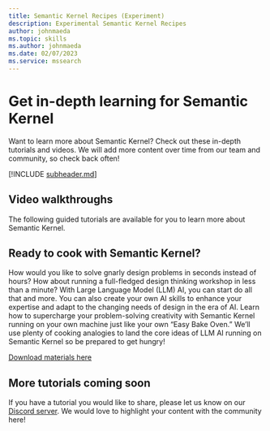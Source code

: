 ```yaml
---
title: Semantic Kernel Recipes (Experiment)
description: Experimental Semantic Kernel Recipes 
author: johnmaeda
ms.topic: skills
ms.author: johnmaeda
ms.date: 02/07/2023
ms.service: mssearch
---
```


# Get in-depth learning for Semantic Kernel

Want to learn more about Semantic Kernel? Check out these in-depth tutorials and videos. We will add more content over time from our team and community, so check back often! 

[!INCLUDE [subheader.md](../includes/pat_medium.md)]


## Video walkthroughs
The following guided tutorials are available for you to learn more about Semantic Kernel.

## Ready to cook with Semantic Kernel?
How would you like to solve gnarly design problems in seconds instead of hours? How about running a full-fledged design thinking workshop in less than a minute? With Large Language Model (LLM) AI, you can start do all that and more. You can also create your own AI skills to enhance your expertise and adapt to the changing needs of design in the era of AI. Learn how to supercharge your problem-solving creativity with Semantic Kernel running on your own machine just like your own “Easy Bake Oven.” We’ll use plenty of cooking analogies to land the core ideas of LLM AI running on Semantic Kernel so be prepared to get hungry!

[Download materials here](https://aka.ms/sk/recipes)

## More tutorials coming soon
If you have a tutorial you would like to share, please let us know on our [Discord server](https://aka.ms/sk/discord). We would love to highlight your content with the community here!